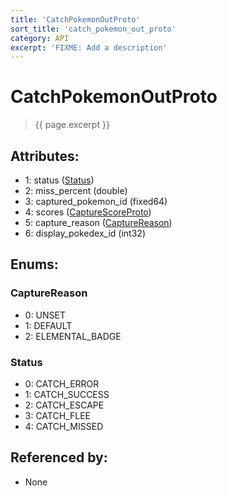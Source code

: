 ```yaml
---
title: 'CatchPokemonOutProto'
sort_title: 'catch_pokemon_out_proto'
category: API
excerpt: 'FIXME: Add a description'
---
```


[comment]: <> (THIS PART IS GENERATED - AKA DON'T EDIT THIS PART MANUALLY)

# CatchPokemonOutProto

> {{ page.excerpt }}

## Attributes:

- 1: status ([Status](#status))
- 2: miss_percent (double)
- 3: captured_pokemon_id (fixed64)
- 4: scores ([CaptureScoreProto](../CaptureScoreProto/))
- 5: capture_reason ([CaptureReason](#capture_reason))
- 6: display_pokedex_id (int32)

## Enums:

### CaptureReason
- 0: UNSET
- 1: DEFAULT
- 2: ELEMENTAL_BADGE
### Status
- 0: CATCH_ERROR
- 1: CATCH_SUCCESS
- 2: CATCH_ESCAPE
- 3: CATCH_FLEE
- 4: CATCH_MISSED

## Referenced by:

- None

[comment]: <> (YOU CAN EDIT AFTER THIS)
